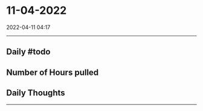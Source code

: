 # 11-04-2022
2022-04-11 04:17

---


## Daily #todo 

## Number of Hours pulled 

## Daily Thoughts




--- 

